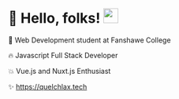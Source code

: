 # :rocket: Hello, folks! <img src="https://raw.githubusercontent.com/MartinHeinz/MartinHeinz/master/wave.gif" width="30px">

:seedling: Web Development student at Fanshawe College

:fire: Javascript Full Stack Developer

:boom: Vue.js and Nuxt.js Enthusiast

:sparkles: https://quelchlax.tech
